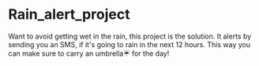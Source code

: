 # Rain_alert_project
Want to avoid getting wet in the rain, this project is the solution. It alerts by sending you an SMS, if it's going to rain in the next 12 hours. This way you can make sure to carry an umbrella☔️ for the day! 
